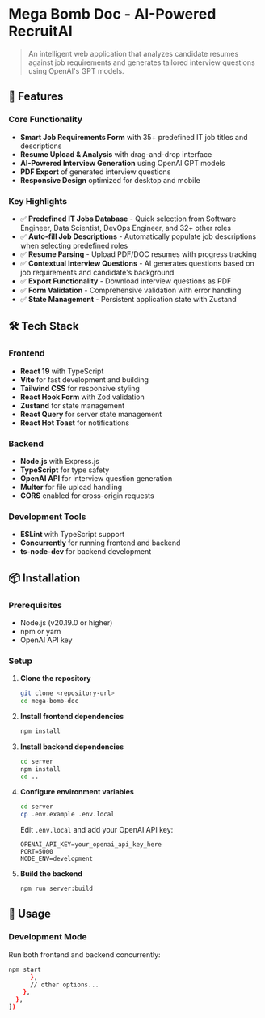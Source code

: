 # Mega Bomb Doc - AI-Powered RecruitAI

> An intelligent web application that analyzes candidate resumes against job requirements and generates tailored interview questions using OpenAI's GPT models.

## 🚀 Features

### Core Functionality

- **Smart Job Requirements Form** with 35+ predefined IT job titles and descriptions
- **Resume Upload & Analysis** with drag-and-drop interface
- **AI-Powered Interview Generation** using OpenAI GPT models
- **PDF Export** of generated interview questions
- **Responsive Design** optimized for desktop and mobile

### Key Highlights

- ✅ **Predefined IT Jobs Database** - Quick selection from Software Engineer, Data Scientist, DevOps Engineer, and 32+ other roles
- ✅ **Auto-fill Job Descriptions** - Automatically populate job descriptions when selecting predefined roles
- ✅ **Resume Parsing** - Upload PDF/DOC resumes with progress tracking
- ✅ **Contextual Interview Questions** - AI generates questions based on job requirements and candidate's background
- ✅ **Export Functionality** - Download interview questions as PDF
- ✅ **Form Validation** - Comprehensive validation with error handling
- ✅ **State Management** - Persistent application state with Zustand

## 🛠️ Tech Stack

### Frontend

- **React 19** with TypeScript
- **Vite** for fast development and building
- **Tailwind CSS** for responsive styling
- **React Hook Form** with Zod validation
- **Zustand** for state management
- **React Query** for server state management
- **React Hot Toast** for notifications

### Backend

- **Node.js** with Express.js
- **TypeScript** for type safety
- **OpenAI API** for interview question generation
- **Multer** for file upload handling
- **CORS** enabled for cross-origin requests

### Development Tools

- **ESLint** with TypeScript support
- **Concurrently** for running frontend and backend
- **ts-node-dev** for backend development

## 📦 Installation

### Prerequisites

- Node.js (v20.19.0 or higher)
- npm or yarn
- OpenAI API key

### Setup

1. **Clone the repository**

   ```bash
   git clone <repository-url>
   cd mega-bomb-doc
   ```

2. **Install frontend dependencies**

   ```bash
   npm install
   ```

3. **Install backend dependencies**

   ```bash
   cd server
   npm install
   cd ..
   ```

4. **Configure environment variables**

   ```bash
   cd server
   cp .env.example .env.local
   ```

   Edit `.env.local` and add your OpenAI API key:

   ```env
   OPENAI_API_KEY=your_openai_api_key_here
   PORT=5000
   NODE_ENV=development
   ```

5. **Build the backend**
   ```bash
   npm run server:build
   ```

## 🚀 Usage

### Development Mode

Run both frontend and backend concurrently:

```bash
npm start
      },
      // other options...
    },
  },
])
```
